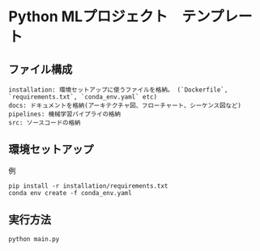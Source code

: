 # Python MLプロジェクト　テンプレート

## ファイル構成
```
installation: 環境セットアップに使うファイルを格納。 (`Dockerfile`, `requirements.txt`, `conda_env.yaml` etc)
docs: ドキュメントを格納(アーキテクチャ図、フローチャート、シーケンス図など)
pipelines: 機械学習パイプライの格納
src: ソースコードの格納
```

## 環境セットアップ
例
```
pip install -r installation/requirements.txt
conda env create -f conda_env.yaml
```


## 実行方法
```
python main.py
```